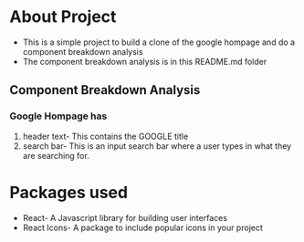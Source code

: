 # About Project
* This is a simple project to build a clone of the google hompage and do a component breakdown analysis
* The component breakdown analysis is in this README.md folder

## Component Breakdown Analysis

### Google Hompage has 
1. header text- This contains the GOOGLE title
2. search bar- This is an input search bar where a user types in what they are searching for.

# Packages used
* React- A Javascript library for building user interfaces
* React Icons- A package to include popular icons in your project